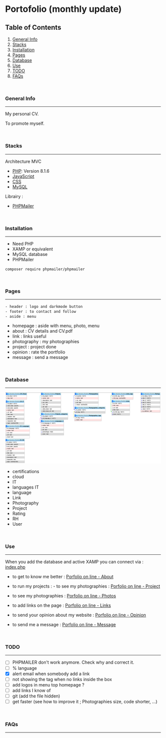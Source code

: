 # Portofolio (monthly update)
## Table of Contents

1. [General Info](#general-info)
2. [Stacks](#stacks)
3. [Installation](#installation)
4. [Pages](#pages)
5. [Database](#database)
6. [Use](#use)
7. [TODO](#todo)
8. [FAQs](#faqs)

<br/>

### General Info

---

My personal CV. 

To promote myself.

<br/>

### Stacks

---
Architecture MVC
- [PHP](https://www.php.net/): Version 8.1.6
- [JavaScript]()
- [CSS]()
- [MySQL](https://www.mysql.com/)

Librairy : 
- [PHPMailer](https://github.com/PHPMailer/PHPMailer)

<br/>

### Installation

---
- Need PHP 
- XAMP or equivalent
- MySQL database 
- PHPMailer

````
composer require phpmailer/phpmailer
````

<br/>

### Pages

---
    - header : logo and darkmode button
    - footer : to contact and follow
    - aside : menu


- homepage : aside with menu, photo, menu
- about : CV details and CV.pdf
- link : links useful
- photography : my photographies
- project : project done
- opinion : rate the portfolio
- message : send a message

<br/>

### Database
---

![Image text](DatabasePortfolio.png)
- certifications
- cloud
- IT
- languages IT
- language
- Link
- Photography
- Project
- Rating
- RH
- User
<br/>

### Use

---
When you add the database and active XAMP you can connect via : [index.php](index.php)

- to get to know me better : [Porfolio on line - About](https://flavproject.000webhostapp.com/CVPortfolio/index.php?page=about)

- to run my projects : - to see my photographies : [Porfolio on line - Project](https://flavproject.000webhostapp.com/CVPortfolio/index.php?page=project)

- to see my photographies : [Porfolio on line - Photos](https://flavproject.000webhostapp.com/CVPortfolio/index.php?page=photography)

- to add links on the page : [Porfolio on line - Links](https://flavproject.000webhostapp.com/CVPortfolio/index.php?page=link)

- to send your opinion about my website : [Porfolio on line - Opinion](https://flavproject.000webhostapp.com/CVPortfolio/index.php?page=opinion)

- to send me a message : [Porfolio on line - Message](https://flavproject.000webhostapp.com/CVPortfolio/index.php?page=message)


<br/>

### TODO

---
- [ ] PHPMAILER don't work anymore. Check why and correct it.
- [ ] % language
- [X] alert email when somebody add a link
- [ ] not showing the tag when no links inside the box
- [ ] add logos in menu top homepage ?
- [ ] add links I know of
- [ ] git (add the file hidden)
- [ ] get faster (see how to improve it ; Photographies size, code shorter, ...)

<br/>

### FAQs

---




